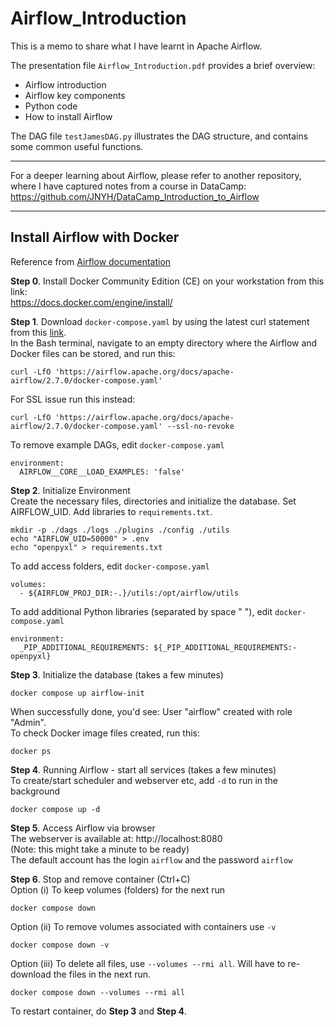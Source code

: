 # Airflow_Introduction

This is a memo to share what I have learnt in Apache Airflow.

The presentation file `Airflow_Introduction.pdf` provides a brief overview: 
* Airflow introduction
* Airflow key components
* Python code
* How to install Airflow

The DAG file `testJamesDAG.py` illustrates the DAG structure, and contains some common useful functions.

---
For a deeper learning about Airflow, please refer to another repository, where I have captured notes from a course in DataCamp: https://github.com/JNYH/DataCamp_Introduction_to_Airflow

---
## Install Airflow with Docker
Reference from [Airflow documentation](https://airflow.apache.org/docs/apache-airflow/stable/howto/docker-compose/index.html)


**Step 0**. Install Docker Community Edition (CE) on your workstation from this link: <br>
https://docs.docker.com/engine/install/


**Step 1**. Download `docker-compose.yaml` by using the latest curl statement from this [link](https://airflow.apache.org/docs/apache-airflow/stable/howto/docker-compose/index.html#fetching-docker-compose-yaml). <br>
In the Bash terminal, navigate to an empty directory where the Airflow and Docker files can be stored, and run this:

    curl -LfO 'https://airflow.apache.org/docs/apache-airflow/2.7.0/docker-compose.yaml'

For SSL issue run this instead:

    curl -LfO 'https://airflow.apache.org/docs/apache-airflow/2.7.0/docker-compose.yaml' --ssl-no-revoke

To remove example DAGs, edit `docker-compose.yaml`

    environment:
      AIRFLOW__CORE__LOAD_EXAMPLES: 'false'


**Step 2**. Initialize Environment <br>
Create the necessary files, directories and initialize the database. Set AIRFLOW_UID. Add libraries to `requirements.txt`.

    mkdir -p ./dags ./logs ./plugins ./config ./utils
    echo "AIRFLOW_UID=50000" > .env
    echo "openpyxl" > requirements.txt

To add access folders, edit `docker-compose.yaml`

    volumes:
      - ${AIRFLOW_PROJ_DIR:-.}/utils:/opt/airflow/utils

To add additional Python libraries (separated by space " "), edit `docker-compose.yaml`

    environment:
      _PIP_ADDITIONAL_REQUIREMENTS: ${_PIP_ADDITIONAL_REQUIREMENTS:- openpyxl}
      

**Step 3**. Initialize the database (takes a few minutes)

    docker compose up airflow-init

When successfully done, you'd see: User "airflow" created with role "Admin". <br>
To check Docker image files created, run this:

    docker ps


**Step 4**. Running Airflow - start all services (takes a few minutes) <br>
To create/start scheduler and webserver etc, add `-d` to run in the background

    docker compose up -d


**Step 5**. Access Airflow via browser <br>
The webserver is available at: http://localhost:8080 <br>
(Note: this might take a minute to be ready) <br>
The default account has the login `airflow` and the password `airflow`


**Step 6**. Stop and remove container (Ctrl+C) <br>
Option (i) To keep volumes (folders) for the next run

    docker compose down

Option (ii) To remove volumes associated with containers use `-v`

    docker compose down -v

Option (iii) To delete all files, use `--volumes --rmi all`. Will have to re-download the files in the next run.

    docker compose down --volumes --rmi all

To restart container, do **Step 3** and **Step 4**.
